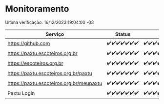 # Monitoramento

Última verificação: 16/12/2023 19:04:00 -03

|Serviço|Status|Últimas 24h|
|---|---|---|
|https://github.com|<span title="2023-12-09: OK=24">✔️</span><span title="2023-12-10: OK=24">✔️</span><span title="2023-12-11: OK=24">✔️</span><span title="2023-12-12: OK=24">✔️</span><span title="2023-12-13: OK=24">✔️</span><span title="2023-12-14: OK=24">✔️</span><span title="2023-12-15: OK=22">✔️</span>|<span title="15/12/2023 19:04:00 -03 : 200">✔️</span><span title="15/12/2023 20:06:00 -03 : 200">✔️</span><span title="15/12/2023 21:30:00 -03 : 200">✔️</span><span title="15/12/2023 22:44:00 -03 : 200">✔️</span><span title="15/12/2023 23:18:00 -03 : 200">✔️</span><span title="16/12/2023 00:06:00 -03 : 200">✔️</span><span title="16/12/2023 01:07:00 -03 : 200">✔️</span><span title="16/12/2023 02:05:00 -03 : 200">✔️</span><span title="16/12/2023 03:07:00 -03 : 200">✔️</span><span title="16/12/2023 04:04:00 -03 : 200">✔️</span><span title="16/12/2023 05:07:00 -03 : 200">✔️</span><span title="16/12/2023 06:04:00 -03 : 200">✔️</span><span title="16/12/2023 07:05:00 -03 : 200">✔️</span><span title="16/12/2023 08:02:00 -03 : 200">✔️</span><span title="16/12/2023 09:10:00 -03 : 200">✔️</span><span title="16/12/2023 10:06:00 -03 : 200">✔️</span><span title="16/12/2023 11:06:00 -03 : 200">✔️</span><span title="16/12/2023 12:04:00 -03 : 200">✔️</span><span title="16/12/2023 13:07:00 -03 : 200">✔️</span><span title="16/12/2023 14:03:00 -03 : 200">✔️</span><span title="16/12/2023 15:07:00 -03 : 200">✔️</span><span title="16/12/2023 16:02:00 -03 : 200">✔️</span><span title="16/12/2023 17:06:00 -03 : 200">✔️</span><span title="16/12/2023 18:03:00 -03 : 200">✔️</span><span title="16/12/2023 19:04:00 -03 : 200">✔️</span>|
|https://paxtu.escoteiros.org.br|<span title="2023-12-09: OK=24">✔️</span><span title="2023-12-10: OK=24">✔️</span><span title="2023-12-11: OK=24">✔️</span><span title="2023-12-12: OK=24">✔️</span><span title="2023-12-13: OK=24">✔️</span><span title="2023-12-14: OK=24">✔️</span><span title="2023-12-15: OK=22">✔️</span>|<span title="15/12/2023 19:04:00 -03 : 200">✔️</span><span title="15/12/2023 20:06:00 -03 : 200">✔️</span><span title="15/12/2023 21:30:00 -03 : 200">✔️</span><span title="15/12/2023 22:44:00 -03 : 200">✔️</span><span title="15/12/2023 23:18:00 -03 : 200">✔️</span><span title="16/12/2023 00:06:00 -03 : 200">✔️</span><span title="16/12/2023 01:07:00 -03 : 200">✔️</span><span title="16/12/2023 02:05:00 -03 : 200">✔️</span><span title="16/12/2023 03:07:00 -03 : 200">✔️</span><span title="16/12/2023 04:04:00 -03 : 200">✔️</span><span title="16/12/2023 05:07:00 -03 : 200">✔️</span><span title="16/12/2023 06:04:00 -03 : 200">✔️</span><span title="16/12/2023 07:05:00 -03 : 200">✔️</span><span title="16/12/2023 08:02:00 -03 : 200">✔️</span><span title="16/12/2023 09:10:00 -03 : 200">✔️</span><span title="16/12/2023 10:06:00 -03 : 200">✔️</span><span title="16/12/2023 11:06:00 -03 : 200">✔️</span><span title="16/12/2023 12:04:00 -03 : 200">✔️</span><span title="16/12/2023 13:07:00 -03 : 200">✔️</span><span title="16/12/2023 14:03:00 -03 : 200">✔️</span><span title="16/12/2023 15:07:00 -03 : 200">✔️</span><span title="16/12/2023 16:02:00 -03 : 200">✔️</span><span title="16/12/2023 17:06:00 -03 : 200">✔️</span><span title="16/12/2023 18:03:00 -03 : 200">✔️</span><span title="16/12/2023 19:04:00 -03 : 200">✔️</span>|
|https://escoteiros.org.br|<span title="2023-12-09: OK=24">✔️</span><span title="2023-12-10: OK=24">✔️</span><span title="2023-12-11: OK=24">✔️</span><span title="2023-12-12: OK=24">✔️</span><span title="2023-12-13: OK=24">✔️</span><span title="2023-12-14: OK=24">✔️</span><span title="2023-12-15: OK=22">✔️</span>|<span title="15/12/2023 19:04:00 -03 : 200">✔️</span><span title="15/12/2023 20:06:00 -03 : 200">✔️</span><span title="15/12/2023 21:30:00 -03 : 200">✔️</span><span title="15/12/2023 22:44:00 -03 : 200">✔️</span><span title="15/12/2023 23:18:00 -03 : 200">✔️</span><span title="16/12/2023 00:06:00 -03 : 200">✔️</span><span title="16/12/2023 01:07:00 -03 : 200">✔️</span><span title="16/12/2023 02:05:00 -03 : 200">✔️</span><span title="16/12/2023 03:07:00 -03 : 200">✔️</span><span title="16/12/2023 04:04:00 -03 : 200">✔️</span><span title="16/12/2023 05:07:00 -03 : 200">✔️</span><span title="16/12/2023 06:04:00 -03 : 200">✔️</span><span title="16/12/2023 07:05:00 -03 : 200">✔️</span><span title="16/12/2023 08:02:00 -03 : 200">✔️</span><span title="16/12/2023 09:10:00 -03 : 200">✔️</span><span title="16/12/2023 10:06:00 -03 : 200">✔️</span><span title="16/12/2023 11:06:00 -03 : 200">✔️</span><span title="16/12/2023 12:04:00 -03 : 200">✔️</span><span title="16/12/2023 13:07:00 -03 : 200">✔️</span><span title="16/12/2023 14:03:00 -03 : 200">✔️</span><span title="16/12/2023 15:07:00 -03 : 200">✔️</span><span title="16/12/2023 16:02:00 -03 : 200">✔️</span><span title="16/12/2023 17:06:00 -03 : 200">✔️</span><span title="16/12/2023 18:03:00 -03 : 200">✔️</span><span title="16/12/2023 19:04:00 -03 : 200">✔️</span>|
|https://paxtu.escoteiros.org.br/paxtu|<span title="2023-12-09: OK=24">✔️</span><span title="2023-12-10: OK=24">✔️</span><span title="2023-12-11: OK=24">✔️</span><span title="2023-12-12: OK=24">✔️</span><span title="2023-12-13: OK=24">✔️</span><span title="2023-12-14: OK=24">✔️</span><span title="2023-12-15: OK=22">✔️</span>|<span title="15/12/2023 19:04:00 -03 : 200">✔️</span><span title="15/12/2023 20:06:00 -03 : 200">✔️</span><span title="15/12/2023 21:30:00 -03 : 200">✔️</span><span title="15/12/2023 22:44:00 -03 : 200">✔️</span><span title="15/12/2023 23:18:00 -03 : 200">✔️</span><span title="16/12/2023 00:06:00 -03 : 200">✔️</span><span title="16/12/2023 01:07:00 -03 : 200">✔️</span><span title="16/12/2023 02:05:00 -03 : 200">✔️</span><span title="16/12/2023 03:07:00 -03 : 200">✔️</span><span title="16/12/2023 04:04:00 -03 : 200">✔️</span><span title="16/12/2023 05:07:00 -03 : 200">✔️</span><span title="16/12/2023 06:04:00 -03 : 200">✔️</span><span title="16/12/2023 07:05:00 -03 : 200">✔️</span><span title="16/12/2023 08:02:00 -03 : 200">✔️</span><span title="16/12/2023 09:10:00 -03 : 200">✔️</span><span title="16/12/2023 10:06:00 -03 : 200">✔️</span><span title="16/12/2023 11:06:00 -03 : 200">✔️</span><span title="16/12/2023 12:04:00 -03 : 200">✔️</span><span title="16/12/2023 13:07:00 -03 : 200">✔️</span><span title="16/12/2023 14:03:00 -03 : 200">✔️</span><span title="16/12/2023 15:07:00 -03 : 200">✔️</span><span title="16/12/2023 16:02:00 -03 : 200">✔️</span><span title="16/12/2023 17:06:00 -03 : 200">✔️</span><span title="16/12/2023 18:03:00 -03 : 200">✔️</span><span title="16/12/2023 19:04:00 -03 : 200">✔️</span>|
|https://paxtu.escoteiros.org.br/meupaxtu|<span title="2023-12-09: OK=24">✔️</span><span title="2023-12-10: OK=24">✔️</span><span title="2023-12-11: OK=24">✔️</span><span title="2023-12-12: OK=24">✔️</span><span title="2023-12-13: OK=24">✔️</span><span title="2023-12-14: OK=24">✔️</span><span title="2023-12-15: OK=22">✔️</span>|<span title="15/12/2023 19:04:00 -03 : 200">✔️</span><span title="15/12/2023 20:06:00 -03 : 200">✔️</span><span title="15/12/2023 21:30:00 -03 : 200">✔️</span><span title="15/12/2023 22:44:00 -03 : 200">✔️</span><span title="15/12/2023 23:18:00 -03 : 200">✔️</span><span title="16/12/2023 00:06:00 -03 : 200">✔️</span><span title="16/12/2023 01:07:00 -03 : 200">✔️</span><span title="16/12/2023 02:05:00 -03 : 200">✔️</span><span title="16/12/2023 03:07:00 -03 : 200">✔️</span><span title="16/12/2023 04:04:00 -03 : 200">✔️</span><span title="16/12/2023 05:07:00 -03 : 200">✔️</span><span title="16/12/2023 06:04:00 -03 : 200">✔️</span><span title="16/12/2023 07:05:00 -03 : 200">✔️</span><span title="16/12/2023 08:02:00 -03 : 200">✔️</span><span title="16/12/2023 09:10:00 -03 : 200">✔️</span><span title="16/12/2023 10:06:00 -03 : 200">✔️</span><span title="16/12/2023 11:06:00 -03 : 200">✔️</span><span title="16/12/2023 12:04:00 -03 : 200">✔️</span><span title="16/12/2023 13:07:00 -03 : 200">✔️</span><span title="16/12/2023 14:03:00 -03 : 200">✔️</span><span title="16/12/2023 15:07:00 -03 : 200">✔️</span><span title="16/12/2023 16:02:00 -03 : 200">✔️</span><span title="16/12/2023 17:06:00 -03 : 200">✔️</span><span title="16/12/2023 18:03:00 -03 : 200">✔️</span><span title="16/12/2023 19:04:00 -03 : 200">✔️</span>|
|Paxtu Login|<span title="2023-12-09: OK=24">✔️</span><span title="2023-12-10: OK=24">✔️</span><span title="2023-12-11: OK=24">✔️</span><span title="2023-12-12: OK=24">✔️</span><span title="2023-12-13: OK=24">✔️</span><span title="2023-12-14: OK=24">✔️</span><span title="2023-12-15: OK=22">✔️</span>|<span title="15/12/2023 19:04:00 -03 : 200">✔️</span><span title="15/12/2023 20:06:00 -03 : 200">✔️</span><span title="15/12/2023 21:30:00 -03 : 200">✔️</span><span title="15/12/2023 22:44:00 -03 : 200">✔️</span><span title="15/12/2023 23:18:00 -03 : 200">✔️</span><span title="16/12/2023 00:06:00 -03 : 200">✔️</span><span title="16/12/2023 01:07:00 -03 : 200">✔️</span><span title="16/12/2023 02:05:00 -03 : 200">✔️</span><span title="16/12/2023 03:07:00 -03 : 200">✔️</span><span title="16/12/2023 04:04:00 -03 : 200">✔️</span><span title="16/12/2023 05:07:00 -03 : 200">✔️</span><span title="16/12/2023 06:04:00 -03 : 200">✔️</span><span title="16/12/2023 07:05:00 -03 : 200">✔️</span><span title="16/12/2023 08:02:00 -03 : 200">✔️</span><span title="16/12/2023 09:10:00 -03 : 200">✔️</span><span title="16/12/2023 10:06:00 -03 : 200">✔️</span><span title="16/12/2023 11:06:00 -03 : 200">✔️</span><span title="16/12/2023 12:04:00 -03 : 200">✔️</span><span title="16/12/2023 13:07:00 -03 : 200">✔️</span><span title="16/12/2023 14:03:00 -03 : 200">✔️</span><span title="16/12/2023 15:07:00 -03 : 200">✔️</span><span title="16/12/2023 16:03:00 -03 : 200">✔️</span><span title="16/12/2023 17:06:00 -03 : 200">✔️</span><span title="16/12/2023 18:03:00 -03 : 200">✔️</span><span title="16/12/2023 19:04:00 -03 : 200">✔️</span>|
